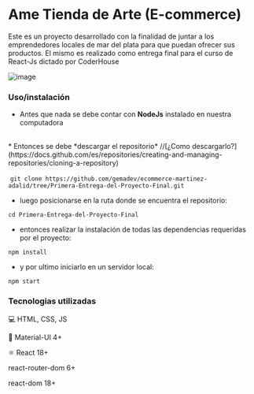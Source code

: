 # Ame Tienda de Arte (E-commerce)

Este es un proyecto desarrollado con la finalidad de juntar a los emprendedores locales de mar del plata para que puedan ofrecer sus productos.
El mismo es realizado como entrega final para el curso de React-Js dictado por CoderHouse

![image](EcommerceReact.gif)


### Uso/instalación

* Antes que nada se debe contar con **NodeJs** instalado en nuestra computadora
<br>
* Entonces se debe *descargar el repositorio* //[¿Como descargarlo?](https://docs.github.com/es/repositories/creating-and-managing-repositories/cloning-a-repository)

 `git clone https://github.com/gemadev/ecommerce-martinez-adalid/tree/Primera-Entrega-del-Proyecto-Final.git`

* luego posicionarse en la ruta donde se encuentra el repositorio:

`cd Primera-Entrega-del-Proyecto-Final`

* entonces realizar la instalación de todas las dependencias requeridas por el proyecto:

`npm install`

* y por ultimo iniciarlo en un servidor local:

`npm start`

### Tecnologias utilizadas

💻 HTML, CSS, JS

🛒 Material-UI 4+

⚛ React 18+

react-router-dom 6+

react-dom 18+
